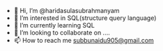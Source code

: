 - 👋 Hi, I’m @haridasulasubrahmanyam
- 👀 I’m interested in SQL(structure query language)
- 🌱 I’m currently learning SQL
- 💞️ I’m looking to collaborate on ....
- 📫 How to reach me subbunaidu905@gmail.com

<!---
haridasulasubrahmanyam/haridasulasubrahmanyam is a ✨ special ✨ repository because its `README.md` (this file) appears on your GitHub profile.
You can click the Preview link to take a look at your changes.
--->
